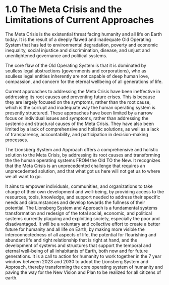 # 1.0 The Meta Crisis and the Limitations of Current Approaches

The Meta Crisis is the existential threat facing humanity and all life on Earth today. It is the result of a deeply flawed and inadequate Old Operating System that has led to environmental degradation, poverty and economic inequality, social injustice and discrimination, disease, and unjust and unenlightened governance and political systems.  

The core flaw of the Old Operating System is that it is dominated by soulless legal abstractions (governments and corporations), who as soulless legal entities inherently are not capable of deep human love, compassion, and concern for the eternal wellbeing of all generations of life. 

Current approaches to addressing the Meta Crisis have been ineffective in addressing its root causes and preventing future crises.   This is because they are largely focused on the symptoms, rather than the root cause, which is the corrupt and inadequate way the human operating system is presently structured.  These approaches have been limited by a narrow focus on individual issues and symptoms, rather than addressing the systemic and structural causes of the Meta Crisis. They have also been limited by a lack of comprehensive and holistic solutions, as well as a lack of transparency, accountability, and participation in decision-making processes.

The Lionsberg System and Approach offers a comprehensive and holistic solution to the Meta Crisis, by addressing its root causes and transforming the the human operating systems FROM the Old TO the New. It recognizes that the Meta Crisis is an unprecedented challenge that requires an unprecedented solution, and that what got us here will not get us to where we all want to go.

It aims to empower individuals, communities, and organizations to take charge of their own development and well-being, by providing access to the resources, tools, knowledge, and support needed to address their specific needs and circumstances and develop towards the fullness of their potential. The Lionsberg System and Approach is a fundamental systems transformation and redesign of the total social, economic, and political systems currently plaguing and exploiting society, especially the poor and disadvantaged. It will be a voluntary and collective effort to create a better future for humanity and all life on Earth, by making more visible the interconnectedness of all aspects of life, the potential for flourishing and abundant life and right relationship that is right at hand, and the development of systems and structures that support the temporal and eternal well-being of all inhabitants of Earth, both now and for future generations. It is a call to action for humanity to work together in the 7 year window between 2023 and 2030 to adopt the Lionsberg System and Approach, thereby transforming the core operating system of humanity and paving the way for the New Vision and Plan to be realized for all citizens of earth.